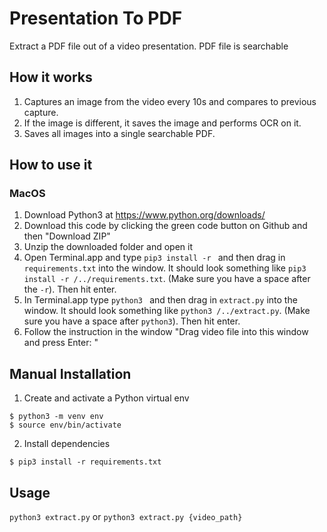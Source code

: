 # Presentation To PDF

Extract a PDF file out of a video presentation.
PDF file is searchable

## How it works
1. Captures an image from the video every 10s and compares to previous capture.
2. If the image is different, it saves the image and performs OCR on it.
3. Saves all images into a single searchable PDF.

## How to use it
### MacOS
1. Download Python3 at https://www.python.org/downloads/
1. Download this code by clicking the green code button on Github and then "Download ZIP"
2. Unzip the downloaded folder and open it
4. Open Terminal.app and type `pip3 install -r ` and then drag in `requirements.txt` into the window. It should look something like `pip3 install -r /../requirements.txt`. (Make sure you have a space after the `-r`). Then hit enter.
5. In Terminal.app type `python3 ` and then drag in `extract.py` into the window. It should look something like `python3 /../extract.py`. (Make sure you have a space after `python3`). Then hit enter.
5. Follow the instruction in the window "Drag video file into this window and press Enter: "

## Manual Installation
1. Create and activate a Python virtual env
```
$ python3 -m venv env
$ source env/bin/activate
```
2. Install dependencies
```
$ pip3 install -r requirements.txt
```

## Usage
`python3 extract.py` or `python3 extract.py {video_path}`

